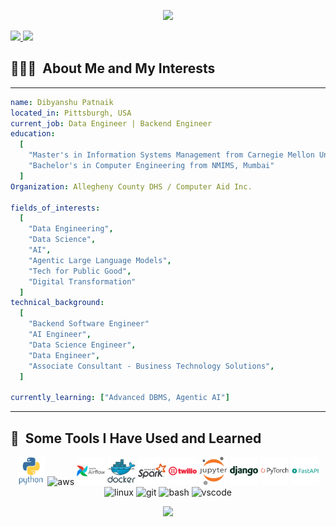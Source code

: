 <p align="center">
  <img src="https://capsule-render.vercel.app/api?type=waving&color=gradient&text=Hello%20All%21%F0%9F%95%B9%EF%B8%8F&animation=fadeIn&height=100&section=header&fontColor=000000"/>
</p>


<a href="https://www.linkedin.com/in/dibyanshupatnaik/">
  <img height="50" src="https://user-images.githubusercontent.com/46517096/166973395-19676cd8-f8ec-4abf-83ff-da8243505b82.png"/>
</a>
<a href="https://x.com/dibPat">
  <img height="50" src="https://user-images.githubusercontent.com/46517096/166974271-91dfa250-d70b-4cb9-8707-f1bda1b708c3.png"/>
</a>

<h2> 👨🏻‍💻 &nbsp;About Me and My Interests</h2>

----

```yaml
name: Dibyanshu Patnaik
located_in: Pittsburgh, USA
current_job: Data Engineer | Backend Engineer 
education:
  [
    "Master's in Information Systems Management from Carnegie Mellon University",
    "Bachelor's in Computer Engineering from NMIMS, Mumbai"
  ]
Organization: Allegheny County DHS / Computer Aid Inc. 

fields_of_interests:
  [
    "Data Engineering",
    "Data Science",
    "AI",
    "Agentic Large Language Models",
    "Tech for Public Good",
    "Digital Transformation"
  ]
technical_background:
  [
    "Backend Software Engineer"
    "AI Engineer",
    "Data Science Engineer",
    "Data Engineer",
    "Associate Consultant - Business Technology Solutions",
  ]
  
currently_learning: ["Advanced DBMS, Agentic AI"]
```

----

<h2> 🚀 &nbsp;Some Tools I Have Used and Learned</h2>
<p align="center">
<img src="https://raw.githubusercontent.com/devicons/devicon/master/icons/python/python-original-wordmark.svg" alt="python" width="45" height="45"/>
<img src="https://cdn.jsdelivr.net/gh/devicons/devicon/icons/amazonwebservices/amazonwebservices-plain-wordmark.svg" alt="aws" width="45" height="45"/>
<img src="https://raw.githubusercontent.com/devicons/devicon/54cfe13ac10eaa1ef817a343ab0a9437eb3c2e08/icons/apacheairflow/apacheairflow-original-wordmark.svg" alt="airflow" width="45" height="45"/>
<img src="https://raw.githubusercontent.com/devicons/devicon/54cfe13ac10eaa1ef817a343ab0a9437eb3c2e08/icons/docker/docker-original-wordmark.svg" alt="docker" width="45" height="45"/>
<img src="https://raw.githubusercontent.com/devicons/devicon/54cfe13ac10eaa1ef817a343ab0a9437eb3c2e08/icons/apachespark/apachespark-original-wordmark.svg" alt="spark" width="45" height="45"/>
<img src="https://raw.githubusercontent.com/devicons/devicon/54cfe13ac10eaa1ef817a343ab0a9437eb3c2e08/icons/twilio/twilio-original-wordmark.svg" alt="twilio" width="45" height="45"/>
<img src="https://raw.githubusercontent.com/devicons/devicon/54cfe13ac10eaa1ef817a343ab0a9437eb3c2e08/icons/jupyter/jupyter-original-wordmark.svg" alt="jupyter" width="45" height="45"/>
<img src="https://raw.githubusercontent.com/devicons/devicon/54cfe13ac10eaa1ef817a343ab0a9437eb3c2e08/icons/django/django-plain-wordmark.svg" alt="django" width="45" height="45"/>
<img src="https://raw.githubusercontent.com/devicons/devicon/54cfe13ac10eaa1ef817a343ab0a9437eb3c2e08/icons/pytorch/pytorch-original-wordmark.svg" alt="pytorch" width="45" height="45"/>
<img src="https://raw.githubusercontent.com/devicons/devicon/54cfe13ac10eaa1ef817a343ab0a9437eb3c2e08/icons/fastapi/fastapi-original-wordmark.svg" alt="fastapi" width="45" height="45"/>
<img src="https://cdn.jsdelivr.net/gh/devicons/devicon/icons/linux/linux-original.svg" alt="linux" width="45" height="45"/>       
<img src="https://cdn.jsdelivr.net/gh/devicons/devicon/icons/git/git-original.svg" alt="git" width="45" height="45"/>
<img src="https://cdn.jsdelivr.net/gh/devicons/devicon/icons/bash/bash-original.svg" alt="bash" width="45" height="45"/>
<img src="https://cdn.jsdelivr.net/gh/devicons/devicon/icons/vscode/vscode-original.svg" alt="vscode" width="45" height="45"/>
</p>

<p align="center">
  <img src="https://capsule-render.vercel.app/api?type=waving&color=gradient&height=100&section=footer"/>
</p>
